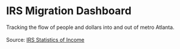 # IRS Migration Dashboard
Tracking the flow of people and dollars into and out of metro Atlanta.<br><br>
Source: <a href="https://www.irs.gov/statistics/soi-tax-stats-migration-data" target="_blank" rel="noopener noreferrer">IRS Statistics of Income</a>
